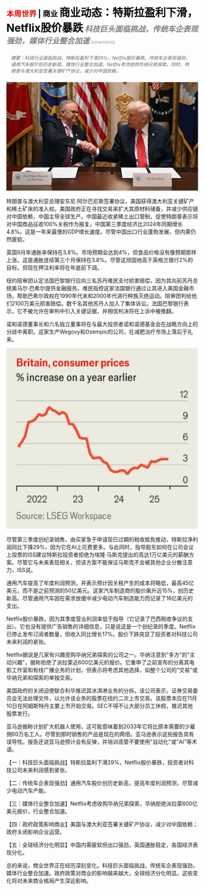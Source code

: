 <span style="color:#E3120B; font-size:14.9pt; font-weight:bold;">本周世界</span> <span style="color:#000000; font-size:14.9pt; font-weight:bold;">| 商业</span>
<span style="color:#000000; font-size:21.0pt; font-weight:bold;">商业动态：特斯拉盈利下滑，Netflix股价暴跌</span>
<span style="color:#808080; font-size:14.9pt; font-weight:bold; font-style:italic;">科技巨头面临挑战，传统车企表现强劲，媒体行业整合加速</span>
<span style="color:#808080; font-size:6.2pt;">2025年10月23日</span>

<div style="padding:8px 12px; color:#666; font-size:9.0pt; font-style:italic; margin:12px 0;">摘要：科技行业面临挑战，特斯拉盈利下滑29%，Netflix股价暴跌。传统车企表现强劲，通用汽车股价创历史新高。媒体行业整合加速，Netflix考虑收购华纳兄弟探索。同时，特朗普与澳大利亚签署关键矿产协议，减少对中国依赖。</div>

![](../images/002_Business/p0011_img01.jpeg)

特朗普与澳大利亚总理安东尼·阿尔巴尼斯签署协议，美国获得澳大利亚关键矿产和稀土矿床的准入权。美国政府正在寻找交易来扩大其原材料储备，并减少供应链对中国依赖，中国主导全球生产。中国最近收紧稀土出口管制，促使特朗普表示将对中国商品征收100%关税作为报复。中国第三季度经济比2024年同期增长4.8%。这是一年来最慢的GDP增长速度。尽管中国出口行业蓬勃发展，但内需仍然疲软。

英国9月年通胀率保持在3.8%。市场预期会达到4%，但食品价格没有像预期那样上涨。这是通胀连续第三个月保持在3.8%。尽管这顽固地高于英格兰银行2%的目标，但现在押注利率将在年底前下调。

纽约陪审团认定法国巴黎银行应向三名苏丹难民支付损害赔偿，因为其向前苏丹总统奥马尔·巴希尔提供金融服务。难民指控这家法国银行通过让其进入美国金融市场，帮助巴希尔政权在1990年代末和2000年代进行种族灭绝运动。陪审团判给他们2100万美元损害赔偿。数千名其他苏丹人加入了集体诉讼。法国巴黎银行表示，它不被允许在审判中引入关键证据，并相信判决将在上诉中被推翻。

诺和诺德董事长和六名独立董事将在与最大投资者诺和诺德基金会在战略方向上的分歧中离职。这家生产Wegovy和Ozempic的公司，在减肥治疗市场上落后于礼来。

![](../images/002_Business/p0012_img01.jpeg)

尽管第三季度创纪录销售，由买家急于申请现已过期的税收抵免推动，特斯拉净利润同比下降29%，因为它在AI上花费更多。与此同时，指导股东如何在公司会议上投票的ISS建议特斯拉投资者拒绝为埃隆·马斯克提出的高达1万亿美元的薪酬方案。尽管它与未来表现相关，但该方案不能保证马斯克不会被其他企业分散注意力，ISS说。

通用汽车提高了年度利润预测，并表示预计因关税产生的成本将略低，最高45亿美元，而不是之前预测的50亿美元。这家汽车制造商的股价飙升近15%，创历史新高。尽管通用汽车因在需求放缓中减少电动汽车制造能力而记录了16亿美元的支出。

Netflix股价暴跌，因为其季度营业利润率低于指导（它记录了巴西税收争议的支出）。它也没有提供广告销售的详细信息，只是说这是一个创纪录的季度。Netflix已停止发布订阅者数量，但收入同比增长17%。股价下跌突显了投资者对科技公司未来利润的紧张。

Netflix据说是几家有兴趣竞购华纳兄弟探索的公司之一。华纳注意到"多方"的"主动兴趣"，据称拒绝了派拉蒙近600亿美元的报价。它重申了之前宣布的分离其电影工作室和有线广播业务的计划，但表示将考虑其他选择，如整个公司的"交易"或华纳兄弟和探索的单独交易。

美国政府的关闭迫使联合利华推迟其冰淇淋业务的分拆。该公司表示，证券交易委员会无法处理文件，以允许该业务的股票在纽约二次上市交易。该股票本应在11月10日在阿姆斯特丹主要上市开始交易。SEC不得不让大部分员工休假，推迟其他股票发行。

亚马逊据称计划扩大机器人使用，这可能意味着到2033年它将比原本需要的少雇佣60万名工人。尽管到那时销售的产品是现在的两倍。亚马逊表示这些报告具有误导性。报告还说亚马逊预计会有反弹，并培训高管不要使用"自动化"或"AI"等术语。

【一｜科技巨头面临挑战】特斯拉盈利下滑29%，Netflix股价暴跌，投资者对科技公司未来利润感到紧张。

【二｜传统车企表现强劲】通用汽车股价创历史新高，提高年度利润预测，尽管减少电动汽车产能。

【三｜媒体行业整合加速】Netflix考虑收购华纳兄弟探索，华纳拒绝派拉蒙600亿美元报价，行业整合加速。

【四｜政府政策影响商业】美国与澳大利亚签署关键矿产协议，减少对中国依赖；政府关闭影响企业运营。

【五｜全球经济分化明显】中国内需疲软但出口强劲，英国通胀稳定，各国经济表现分化。

总的来说，商业世界正在经历深刻变化。科技巨头面临挑战，传统车企表现强劲，媒体行业整合加速。政府政策对商业的影响越来越大，全球经济分化明显。这些变化将对未来商业格局产生深远影响。
